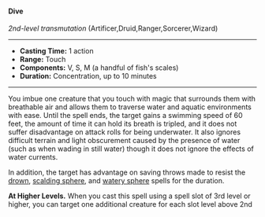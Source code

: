 #### Dive
*2nd-level transmutation* (Artificer,Druid,Ranger,Sorcerer,Wizard)
___
- **Casting Time:** 1 action
- **Range:** Touch
- **Components:** V, S, M (a handful of fish's scales)
- **Duration:** Concentration, up to 10 minutes
---
You imbue one creature that you touch with magic that surrounds them with breathable air and allows them to traverse water and aquatic environments with ease. Until the spell ends, the target gains a swimming speed of 60 feet, the amount of time it can hold its breath is tripled, and it does not suffer disadvantage on attack rolls for being underwater. It also ignores difficult terrain and light obscurement caused by the presence of water (such as when wading in still water) though it does not ignore the effects of water currents.

In addition, the target has advantage on saving throws made to resist the [drown](drown.md), [scalding sphere](), and [watery sphere]() spells for the duration.

**At Higher Levels.** When you cast this spell using a spell slot of 3rd level or higher, you can target one additional creature for each slot level above 2nd